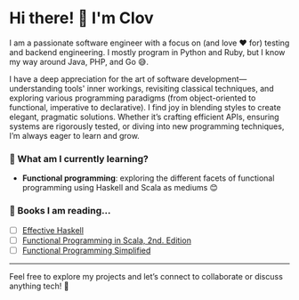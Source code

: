 # Hi there! 👋 I'm Clov

I am a passionate software engineer with a focus on (and love ❤️ for) testing and backend engineering. I mostly program in Python and Ruby, but I know my way around Java, PHP, and Go 😅.

I have a deep appreciation for the art of software development—understanding tools' inner workings, revisiting classical techniques, and exploring various programming paradigms (from object-oriented to functional, imperative to declarative). I find joy in blending styles to create elegant, pragmatic solutions. Whether it’s crafting efficient APIs, ensuring systems are rigorously tested, or diving into new programming techniques, I’m always eager to learn and grow.

### 🌱 What am I currently learning?
- **Functional programming**: exploring the different facets of functional programming using Haskell and Scala as mediums 😊

### 📖 Books I am reading...
- [ ] [Effective Haskell](https://www.amazon.com/Effective-Haskell-Real-World-Functional-Programming/dp/1680509349)
- [ ] [Functional Programming in Scala, 2nd. Edition](https://www.manning.com/books/functional-programming-in-scala-second-edition)
- [ ] [Functional Programming Simplified](https://www.amazon.com/Functional-Programming-Simplified-Alvin-Alexander/dp/1979788782)

---

Feel free to explore my projects and let’s connect to collaborate or discuss anything tech! 🚀



